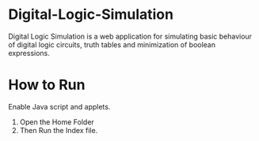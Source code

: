 # Digital-Logic-Simulation
Digital Logic Simulation is a web application for simulating basic behaviour of digital logic circuits, truth tables and minimization of boolean expressions.  </br>

# How to Run </br>
Enable Java script and applets.
1. Open the Home Folder </br>
2. Then Run the Index file.
